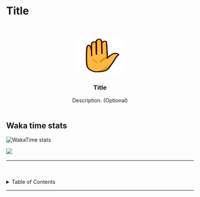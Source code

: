 # Title

<a name="readme-top"/>

<br/>

<br />
<div align="center">
  <a href="https://github.com/IanClass-FEU/">
  <!-- Logo or Image -->
    <img src="assets\readme assets\12305-raised-hand.png" alt="kamay" width="130" height="100">
  </a>

  <h3 align="center">Title</h3>
</div>
<div align="center">
  Description. (Optional)
</div>

<br />

## Waka time stats
![WakaTime stats](https://github-readme-stats.vercel.app/api/wakatime?username=IanTamayo)


![](https://visit-counter.vercel.app/counter.png?page=IanClass-FEU/WD-Seatwork_2_tamayo)

---

<br />
<br />

<details>
  <summary>Table of Contents</summary>
  <ol>
    <li>
      <a href="#single-layer">Single Layer </a>
    </li>
    <li>
      <a href="#multiple-layer">Multiple Layer</a>
      <ol>
        <li>
          <a href="#sublayer-1">Sub-Layer 1</a>
        </li>
        <li>
          <a href="#sublayer-2">Sub-Layer 2</a>
        </li>
      </ol>
    </li>
  </ol>
</details>

---
